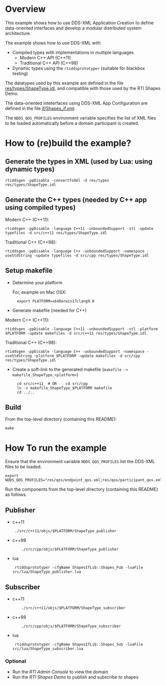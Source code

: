 # Overview

This example shows how to use DDS-XML Application Creation to define 
data-oriented interfaces and develop a modular distributed
system architecture. 
 
 The example shows how to use DDS-XML with
 
 - Compiled types with implementations in multiple languages
    - Modern C++ API (C++11)
    - Traditional C++ API (C++98)
 - Dynamic types using the `rtiddsprototyper` (suitable for blackbox testing)

The datatypes used by this example are defined in the file 
[res/types/ShapeType.idl](res/types/ShapeType.idl), and compatible with those 
used by the RTI Shapes Demo. 

The data-oriented inteterfaces using DDS-XML App Configuration are defined in 
the file [if/Shapes_if.xml](if/Shapes_if.xml). 

The `NDDS_QOS_PROFILES` environment variable specifies the list of XML files to 
be loaded automatically before a domain participant is created. 


# How to (re)build the example?

## Generate the types in XML (used by Lua: using dynamic types)

    rtiddsgen -ppDisable -convertToXml -d res/types res/types/ShapeType.idl
    
## Generate the C++ types (needed by C++ app using compiled types)

Modern C++ (C++11):

    rtiddsgen -ppDisable -language C++11 -unboundedSupport -stl -update typefiles -d src/c++11 res/types/ShapeType.idl 
    
    
Traditional C++ (C++98):

    rtiddsgen -ppDisable -language C++ -unboundedSupport -namespace -useStdString -update typefiles -d src/cpp res/types/ShapeType.idl 
    
    
    
## Setup makefile

- Determine your platform
   
  For, example on Mac OSX:
  
        export PLATFORM=x64Darwin17clang9.0 
    
- Generate makefile (needed for C++)

Modern C++ (C++11):

    rtiddsgen -ppDisable -language C++11 -unboundedSupport -stl -platform $PLATFORM -update makefiles -d src/c++11 res/types/ShapeType.idl 
	   
Traditional C++ (C++98):

    rtiddsgen -ppDisable -language C++ -unboundedSupport -namespace -useStdString -platform $PLATFORM -update makefiles -d src/cpp res/types/ShapeType.idl 
	   

- Create a soft-link to the generated makefile 
  (`makefile -> makefile_ShapeType_<platform>`)

        cd src/c++11  # OR    cd src/cpp
        ln -s makefile_ShapeType_$PLATFORM makefile
        cd ../..


## Build

From the top-level directory (containing this README):

    make


# How To run the example

Ensure that the environment variable `NDDS_QOS_PROFILES` list the DDS-XML files
to be loaded.

    export NDDS_QOS_PROFILES="res/qos/endpoint_qos.xml;res/qos/participant_qos.xml;res/qos/Shapes_qos.xml;if/Shapes.xml"

Run the components from the top-level directory (containing this README) 
as follows.

## Publisher

- c++11

	   ./src/c++11/objs/$PLATFORM/ShapeType_publisher

- c++98

          ./src/cpp/objs/$PLATFORM/ShapeType_publisher

- lua

	   rtiddsprototyper -cfgName ShapesIfLib::Shapes_Pub -luaFile src/lua/ShapeType_publisher.lua



## Subscriber

- c++11

          ./src/c++11/objs/$PLATFORM/ShapeType_subscriber

- c++98

          ./src/cpp/objs/$PLATFORM/ShapeType_subscriber

- lua

	   rtiddsprototyper -cfgName ShapesIfLib::Shapes_Sub -luaFile src/lua/ShapeType_subscriber.lua

### Optional

- Run the *RTI Admin Console* to view the domain
- Run the *RTI Shapes Demo* to publish and subscribe to shapes 

